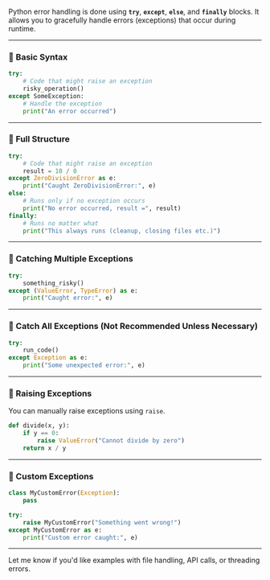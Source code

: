 Python error handling is done using **`try`**, **`except`**, **`else`**, and **`finally`** blocks. It allows you to gracefully handle errors (exceptions) that occur during runtime.

---

### 🔹 Basic Syntax

```python
try:
    # Code that might raise an exception
    risky_operation()
except SomeException:
    # Handle the exception
    print("An error occurred")
```

---

### 🔹 Full Structure

```python
try:
    # Code that might raise an exception
    result = 10 / 0
except ZeroDivisionError as e:
    print("Caught ZeroDivisionError:", e)
else:
    # Runs only if no exception occurs
    print("No error occurred, result =", result)
finally:
    # Runs no matter what
    print("This always runs (cleanup, closing files etc.)")
```

---

### 🔹 Catching Multiple Exceptions

```python
try:
    something_risky()
except (ValueError, TypeError) as e:
    print("Caught error:", e)
```

---

### 🔹 Catch All Exceptions (Not Recommended Unless Necessary)

```python
try:
    run_code()
except Exception as e:
    print("Some unexpected error:", e)
```

---

### 🔹 Raising Exceptions

You can manually raise exceptions using `raise`.

```python
def divide(x, y):
    if y == 0:
        raise ValueError("Cannot divide by zero")
    return x / y
```

---

### 🔹 Custom Exceptions

```python
class MyCustomError(Exception):
    pass

try:
    raise MyCustomError("Something went wrong!")
except MyCustomError as e:
    print("Custom error caught:", e)
```

---

Let me know if you'd like examples with file handling, API calls, or threading errors.
